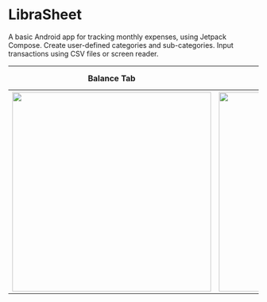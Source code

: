# LibraSheet

A basic Android app for tracking monthly expenses, using Jetpack Compose. Create user-defined categories and sub-categories. Input transactions using CSV files or screen reader.


<table>
  <tr>
    <th>Balance Tab</th>
    <th>Expense Tab</th>
    <th>Settings Tab</th>
  </tr>
  <tr>
    <th><img src="https://user-images.githubusercontent.com/29797357/226507236-a2e9e788-1d64-45ea-8352-d565c633ecd5.gif" height="400"></th>
    <th><img src="https://user-images.githubusercontent.com/29797357/226509343-bf3040f5-be81-4f1e-b1da-1ed3fa7874f0.gif" height="400"></th>
  </tr>
</table> 

